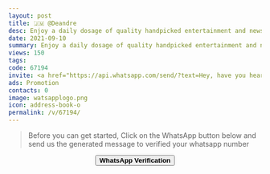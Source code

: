 ```yaml
---
layout: post
title: 🇯🇲 @Deandre 
desc: Enjoy a daily dosage of quality handpicked entertainment and news Via our WhatsApp Status updates
date: 2021-09-10
summary: Enjoy a daily dosage of quality handpicked entertainment and news Via your WhatsApp Status, my iD code is 67194 I'm a proud member since
views: 150
tags: 
code: 67194
invite: <a href="https://api.whatsapp.com/send/?text=Hey, have you heard about this WhatsApp TV. Check out their website https://www.watsapp.tv and if you want to join use my code 67194 because I'm a member" class="page-scroll">Invite Friends</a>
ads: Promotion
contacts: 0
image: watsapplogo.png
icon: address-book-o
permalink: /v/67194/
---
```



>Before you can get started, Click on the WhatsApp button below and send us the generated message to verified your whatsapp number
   
<center><a href="https://api.whatsapp.com/send?phone={{site.tell}}&text=ID 67194 Invited Me" class="page-scroll"><button class="btn btn-outline btn-xl" id="#signup"><strong>WhatsApp Verification</strong></button></a></center>
